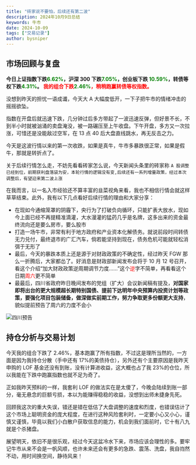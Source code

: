 ```yaml
---
title: "砖家说不要怕，后续还有第二波"
description: 2024年10月9日总结
keywords: 牛市
date: 2024-10-09
tags: ["交易记录"]
author: bysniper
---
```


## 市场回顾与复盘

**今日上证指数下跌<font color=green>6.62%</font>，沪深 300 下跌<font color=green>7.05%</font>，创业板下跌 <font color=green>10.59%</font>，转债等权下跌<font color=green>4.31%</font>。
<font color=red>我的组合下跌<font color=green>2.46%</font>，稍稍跑赢转债等权指数。</font >**

没想到昨天的担忧一语成谶，今天大 A 大幅度低开，一下子把牛市的情绪冲击的摇摇欲坠。

指数在开盘后就迅速下跌，几分钟过后多方带起了一波迅速反弹，但好景不长，不到半小时就被汹涌的卖盘淹没，被一路碾压至上午收盘。下午开盘，多方又一次拉涨，可惜还是没能敌过空军，在 13 点 40 后大盘直线跳水，再无反击之力。

今天是这波行情以来的第一次收跌，如果是真牛，牛市多暴跌很正常，如果是假牛，那就是转折点了。

关于后续行情怎么走，不妨先看看砖家怎么说，今天新闻头条里的砖家称 `A 股调整已经到位，前期获利盘落袋为安，本轮行情的逻辑没有变,后续还有一系列增量政策，经过本次调整后，有望迎来第二波上涨`

在我而言，以一名入市经验还不算丰富的韭菜视角来看，我也不相信行情会就这样草草结束。此外，我有以下几点看好后续行情的理由和大家分享：

- 在现如今通缩笼罩的阴霾下，央行为了打破负向循环，只能扩表大放水，现如今上面已经不再提精准滴灌，大水漫灌的猛药几乎是名牌，这多出来的资金最终流向还是要么房市，要么股市
- 打造一场牛市，非常有利于地方政府和产业资本化解债务。就说前段时间转债无力兑付，最终退市的广汇汽车，倘若能坚持到现在，债务危机可能就轻松消弭于无形了
- 最后，今天的暴跌本质上还是源于对财政政策的不确定性，经过昨天 FGW 那么一折腾后，大家都怂了。好消息是财政部新闻发布会将于 10 月 12 号召开，看这个介绍“加大财政政策逆周期调节力度……”这个<font color=red>逆</font>字不简单，再看看这个日期<font color=red>周六</font>更不简单
- 最最后，四川省政府昨日晚间发布的党组（扩大）会议新闻稿有提及，**对国家即将出台的更大规模超长期特别国债、提前下达明年中央预算内投资计划等政策，要强化项目包装储备，做深做实前期工作，努力争取更多份额更大支持**，貌似提前预告了周六的力度不会小

![四川预告](https://images.bysniper.win/sc1009.jpg)

## 持仓分析与交易计划

今天我的组合下跌了 2.46%，基本跑赢了所有指数，不过这是理所当然的，一方面是因为我持仓分散（手中还有 17%的美债持仓），另外还有个主要原因是我昨天申购的 LOF 基金还没有到账，没有计算进收益，这大概也占了我 23%的仓位，所以我能在下跌中跑赢指数也就不足为奇了。

正如我昨天预料的一样，我套利 LOF 的做法实在是太傻了，今晚会陆续到账一部分，毫无悬念的巨额亏损，本以为能赚得稳稳的收益，没想到出师未捷身先死。

回顾我这次的重大失误，错还是错在低估了大盘调整的速度和烈度，也错误估计了这个市场上聪明资金的庞大程度，在进行这种风险套利时，一定要小心又小心，谨慎又谨慎，毕竟以我们小白散户获取信息的能力，机会到我们面前时，它十有八九就是个杀猪盘。

展望明天，依旧不是很乐观，经过今天这盆冷水下来，市场应该会理性的多。要牢记牛市从来不会是一帆风顺，也许未来还会有更多的急跌、震荡、洗盘，我自岿然不动，用时间换空间，静待风来！
